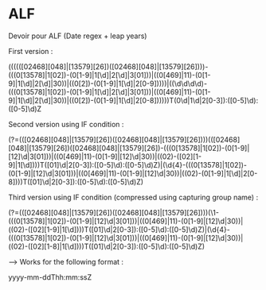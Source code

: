 ALF
===

Devoir pour ALF (Date regex + leap years)

First version :

((((([02468][048]|[13579][26])([02468][048]|[13579][26])))-(((0[13578]|1[02])-(0[1-9]|1[\d]|2[\d]|3[01]))|((0[469]|11)-(0[1-9]|1[\d]|2[\d]|30))|((0[2])-(0[1-9]|1[\d]|2[0-9]))))|((\d\d\d\d)-(((0[13578]|1[02])-(0[1-9]|1[\d]|2[\d]|3[01]))|((0[469]|11)-(0[1-9]|1[\d]|2[\d]|30))|((0[2])-(0[1-9]|1[\d]|2[0-8])))))T(0\d|1\d|2[0-3]):([0-5]\d):([0-5]\d)Z

Second version using IF condition : 

(?=(([02468][048]|[13579][26])([02468][048]|[13579][26])))(([02468][048]|[13579][26])([02468][048]|[13579][26])-(((0[13578]|1[02])-(0[1-9]|[12]\d|3[01]))|((0[469]|11)-(0[1-9]|[12]\d|30))|((02)-([02][1-9]|1[\d])))T([01]\d|2[0-3]):([0-5]\d):([0-5]\d)Z)|(\d{4}-(((0[13578]|1[02])-(0[1-9]|[12]\d|3[01]))|((0[469]|11)-(0[1-9]|[12]\d|30))|((02)-(0[1-9]|1[\d]|2[0-8])))T([01]\d|2[0-3]):([0-5]\d):([0-5]\d)Z)

Third version using IF condition (compressed using capturing group name) :

(?=(([02468][048]|[13579][26])([02468][048]|[13579][26])))(\1-(((0[13578]|1[02])-(0[1-9]|[12]\d|3[01]))|((0[469]|11)-(0[1-9]|[12]\d|30))|((02)-([02][1-9]|1[\d])))T([01]\d|2[0-3]):([0-5]\d):([0-5]\d)Z)|(\d{4}-(((0[13578]|1[02])-(0[1-9]|[12]\d|3[01]))|((0[469]|11)-(0[1-9]|[12]\d|30))|((02)-([02][1-8]|1[\d])))T([01]\d|2[0-3]):([0-5]\d):([0-5]\d)Z)


--> Works for the following format : 

yyyy-mm-ddThh:mm:ssZ
